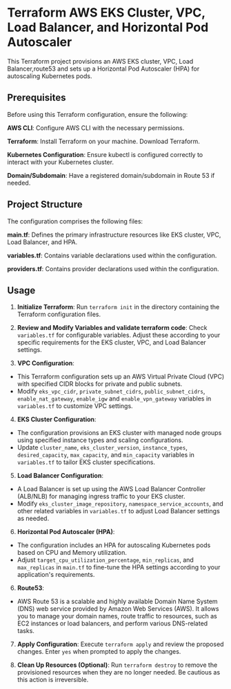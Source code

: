 
# Terraform AWS EKS Cluster, VPC, Load Balancer, and Horizontal Pod Autoscaler

This Terraform project provisions an AWS EKS cluster, VPC, Load Balancer,route53 and sets up a Horizontal Pod Autoscaler (HPA) for autoscaling Kubernetes pods.

## Prerequisites

Before using this Terraform configuration, ensure the following:

**AWS CLI**: Configure AWS CLI with the necessary permissions.

**Terraform**: Install Terraform on your machine. Download Terraform.

**Kubernetes Configuration**: Ensure kubectl is configured correctly to interact with your Kubernetes cluster.

**Domain/Subdomain**: Have a registered domain/subdomain in Route 53 if needed.

## Project Structure

The configuration comprises the following files:

**main.tf**: Defines the primary infrastructure resources like EKS cluster, VPC, Load Balancer, and HPA.

**variables.tf**: Contains variable declarations used within the configuration.

**providers.tf**: Contains provider declarations used within the configuration.


## Usage

1. **Initialize Terraform**: Run `terraform init` in the directory containing the Terraform configuration files.

2. **Review and Modify Variables and validate terraform code**: Check `variables.tf` for configurable variables. Adjust these according to your specific requirements for the EKS cluster, VPC, and Load Balancer settings.

3. **VPC Configuration**:
- This Terraform configuration sets up an AWS Virtual Private Cloud (VPC) with specified CIDR blocks for private and public subnets.
- Modify `eks_vpc_cidr`, `private_subnet_cidrs`, `public_subnet_cidrs`, `enable_nat_gateway`, `enable_igw` and `enable_vpn_gateway` variables in `variables.tf` to customize VPC settings.

4. **EKS Cluster Configuration**:
 - The configuration provisions an EKS cluster with managed node groups using specified instance types and scaling configurations.
- Update `cluster_name`, `eks_cluster_version`, `instance_types`, `desired_capacity`, `max_capacity`, and `min_capacity` variables in `variables.tf` to tailor EKS cluster specifications.

5. **Load Balancer Configuration**:
- A Load Balancer is set up using the AWS Load Balancer Controller (ALB/NLB) for managing ingress traffic to your EKS cluster.
- Modify `eks_cluster_image_repository`, `namespace_service_accounts`, and other related variables in `variables.tf` to adjust Load Balancer settings as needed.

6. **Horizontal Pod Autoscaler (HPA)**:
- The configuration includes an HPA for autoscaling Kubernetes pods based on CPU and Memory utilization.
- Adjust `target_cpu_utilization_percentage`, `min_replicas`, and `max_replicas` in `main.tf` to fine-tune the HPA settings according to your application's requirements.

6. **Route53**:
- AWS Route 53 is a scalable and highly available Domain Name System (DNS) web service provided by Amazon Web Services (AWS). It allows you to manage your domain names, route traffic to resources, such as EC2 instances or load balancers, and perform various DNS-related tasks.

7. **Apply Configuration**: Execute `terraform apply` and review the proposed changes. Enter `yes` when prompted to apply the changes.

8. **Clean Up Resources (Optional)**: Run `terraform destroy` to remove the provisioned resources when they are no longer needed. Be cautious as this action is irreversible.







